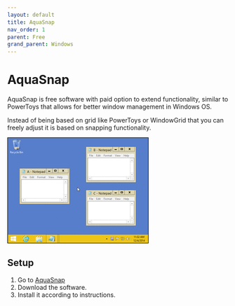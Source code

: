 ```yaml
---
layout: default
title: AquaSnap
nav_order: 1
parent: Free
grand_parent: Windows
---
```


# AquaSnap

AquaSnap is free software with paid option to extend functionality, similar to PowerToys that allows for better window management in Windows OS.

Instead of being based on grid like PowerToys or WindowGrid that you can freely adjust it is based on snapping functionality.

![Gif is broken :C](../../../assets/images/aquasnap.gif)

## Setup

1. Go to [AquaSnap](https://www.nurgo-software.com/products/aquasnap)
2. Download the software.
3. Install it according to instructions.